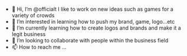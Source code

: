 - 👋 Hi, I’m @officialt I like to work on new ideas such as games for a variety of crowds
- 👀 I’m interested in learning how to push my brand, game, logo...etc
- 🌱 I’m currently learning how to create logos and brands and make it a legit business
- 💞️ I’m looking to collaborate with people within the business field 
- 📫 How to reach me ...

<!---
officialt/officialt is a ✨ special ✨ repository because its `README.md` (this file) appears on your GitHub profile.
You can click the Preview link to take a look at your changes.
--->
